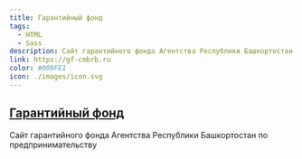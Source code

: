 ```yaml
---
title: Гарантийный фонд
tags:
  - HTML
  - Sass
description: Сайт гарантийного фонда Агентства Республики Башкортостан по предпринимательству
link: https://gf-cmbrb.ru
color: #009FE1
icon: ./images/icon.svg
---
```


## [Гарантийный фонд](https://gf-cmbrb.ru)

Сайт гарантийного фонда Агентства Республики Башкортостан по предпринимательству
